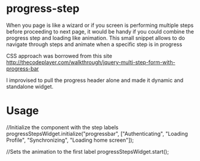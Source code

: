 progress-step
=============

When you page is like a wizard or if you screen is performing multiple steps before proceeding to next page, it would be handy if you could combine the progress step and loading like animation. This small snippet allows to do navigate through steps and animate when a specific step is in progress

CSS approach was borrowed from this site http://thecodeplayer.com/walkthrough/jquery-multi-step-form-with-progress-bar

I improvised to pull the progress header alone and made it dynamic and standalone widget.

Usage
=============

//Initialize the component with the step labels
progressStepsWidget.initialize("progressbar",
                ["Authenticating", "Loading Profile", "Synchronizing", "Loading home screen"]);

//Sets the animation to the first label
progressStepsWidget.start();
